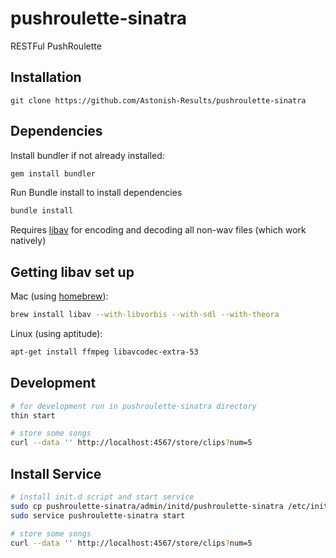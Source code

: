 pushroulette-sinatra
====================

RESTFul PushRoulette

## Installation

    git clone https://github.com/Astonish-Results/pushroulette-sinatra

## Dependencies

Install bundler if not already installed:
```bash
gem install bundler
```

Run Bundle install to install dependencies
```bash
bundle install
```

Requires [libav](https://libav.org/) for encoding and decoding all non-wav files (which work natively)

## Getting libav set up

Mac (using [homebrew](http://brew.sh)):

```bash
brew install libav --with-libvorbis --with-sdl --with-theora
```

Linux (using aptitude):

```bash
apt-get install ffmpeg libavcodec-extra-53
```

## Development

```bash
# for development run in pushroulette-sinatra directory
thin start

# store some songs
curl --data '' http://localhost:4567/store/clips?num=5
```

## Install Service

```bash
# install init.d script and start service
sudo cp pushroulette-sinatra/admin/initd/pushroulette-sinatra /etc/init.d/
sudo service pushroulette-sinatra start

# store some songs
curl --data '' http://localhost:4567/store/clips?num=5
```
